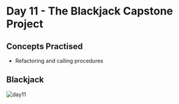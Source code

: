 # Day 11 - The Blackjack Capstone Project

## Concepts Practised
- Refactoring and calling procedures
## Blackjack
![day11](https://user-images.githubusercontent.com/79554351/188321142-7b40eaf3-beba-4991-adf6-d42a92461316.gif)
